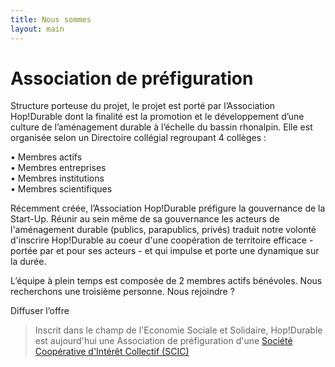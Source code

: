 ```yaml
---
title: Nous sommes
layout: main
---
```


# Association de préfiguration  

Structure porteuse du projet, le projet est porté par l’Association Hop!Durable dont la finalité est la promotion et le développement d’une culture de l’aménagement durable à l’échelle du bassin rhonalpin. Elle est organisée selon un Directoire collégial regroupant 4 collèges :

• Membres actifs  
• Membres entreprises  
• Membres institutions  
• Membres scientifiques  

Récemment créée, l’Association Hop!Durable préfigure la gouvernance de la Start-Up. Réunir au sein même de sa gouvernance les acteurs de l'aménagement durable (publics, parapublics, privés) traduit notre volonté d'inscrire Hop!Durable au coeur d'une coopération de territoire efficace - portée par et pour ses acteurs - et qui impulse et porte une dynamique sur la durée.  

L’équipe à plein temps est composée de 2 membres actifs bénévoles.
Nous recherchons une troisième personne. Nous rejoindre ?  

Diffuser l’offre 


>Inscrit dans le champ de l'Economie Sociale et Solidaire, Hop!Durable est aujourd'hui une Association de préfiguration d'une [Société Coopérative d'Intérêt Collectif (SCIC)](http://www.les-scic.coop/export/sites/default/fr/les-scic/_media/documents/docs-juridique/Fiche_prxsentation_Scic_CG_Scop_x2016x.pdf)

